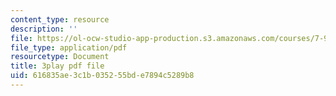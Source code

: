 ```yaml
---
content_type: resource
description: ''
file: https://ol-ocw-studio-app-production.s3.amazonaws.com/courses/7-91j-foundations-of-computational-and-systems-biology-spring-2014/616835ae3c1b035255bde7894c5289b8_lJzybEXmIj0.pdf
file_type: application/pdf
resourcetype: Document
title: 3play pdf file
uid: 616835ae-3c1b-0352-55bd-e7894c5289b8
---
```

